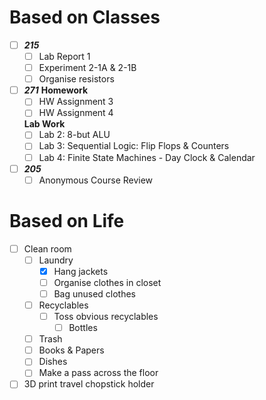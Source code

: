 # Based on Classes
- [ ] ***215***
	- [ ] Lab Report 1
	- [ ] Experiment 2-1A & 2-1B
	- [ ] Organise resistors
- [ ] ***271***
	**Homework**
	- [ ] HW Assignment 3
	- [ ] HW Assignment 4

	**Lab Work**
	- [ ] Lab 2: 8-but ALU
	- [ ] Lab 3: Sequential Logic: Flip Flops & Counters
	- [ ] Lab 4: Finite State Machines - Day Clock & Calendar
- [ ] ***205***
	- [ ] Anonymous Course Review
# Based on Life
 - [ ] Clean room
	 - [ ] Laundry
		 - [x] Hang jackets
		 - [ ] Organise clothes in closet
		 - [ ] Bag unused clothes
	 - [ ] Recyclables
		 - [ ] Toss obvious recyclables
			 - [ ] Bottles
	 - [ ] Trash
	 - [ ] Books & Papers
	 - [ ] Dishes
	 - [ ] Make a pass across the floor
- [ ] 3D print travel chopstick holder